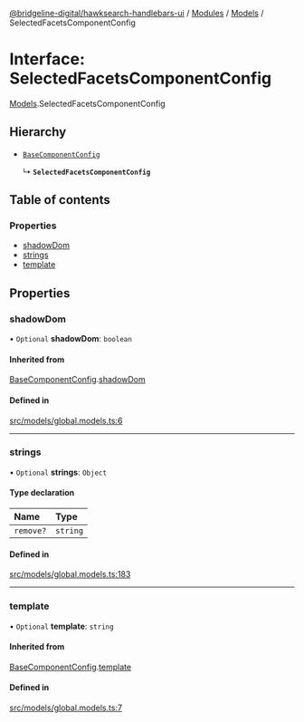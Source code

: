 [@bridgeline-digital/hawksearch-handlebars-ui](../README.md) / [Modules](../modules.md) / [Models](../modules/Models.md) / SelectedFacetsComponentConfig

# Interface: SelectedFacetsComponentConfig

[Models](../modules/Models.md).SelectedFacetsComponentConfig

## Hierarchy

- [`BaseComponentConfig`](Models.BaseComponentConfig.md)

  ↳ **`SelectedFacetsComponentConfig`**

## Table of contents

### Properties

- [shadowDom](Models.SelectedFacetsComponentConfig.md#shadowdom)
- [strings](Models.SelectedFacetsComponentConfig.md#strings)
- [template](Models.SelectedFacetsComponentConfig.md#template)

## Properties

### shadowDom

• `Optional` **shadowDom**: `boolean`

#### Inherited from

[BaseComponentConfig](Models.BaseComponentConfig.md).[shadowDom](Models.BaseComponentConfig.md#shadowdom)

#### Defined in

[src/models/global.models.ts:6](https://bitbucket.org/bridgelinedigital/frontend-handlebars-ui/src/db3ebfe/src/models/global.models.ts#lines-6)

___

### strings

• `Optional` **strings**: `Object`

#### Type declaration

| Name | Type |
| :------ | :------ |
| `remove?` | `string` |

#### Defined in

[src/models/global.models.ts:183](https://bitbucket.org/bridgelinedigital/frontend-handlebars-ui/src/db3ebfe/src/models/global.models.ts#lines-183)

___

### template

• `Optional` **template**: `string`

#### Inherited from

[BaseComponentConfig](Models.BaseComponentConfig.md).[template](Models.BaseComponentConfig.md#template)

#### Defined in

[src/models/global.models.ts:7](https://bitbucket.org/bridgelinedigital/frontend-handlebars-ui/src/db3ebfe/src/models/global.models.ts#lines-7)

